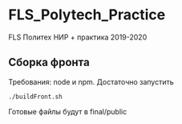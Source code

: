 # FLS_Polytech_Practice
FLS Политех НИР + практика 2019-2020

## Сборка фронта

Требования: node и npm.
Достаточно запустить 

    ./buildFront.sh

Готовые файлы будут в final/public

